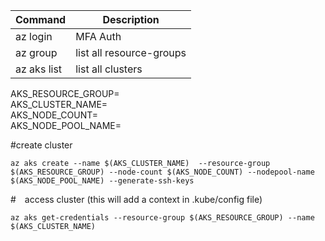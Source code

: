 

| Command | Description |
| ----------- | ----------- |
| az login | MFA Auth |
| az group | list all resource-groups |
| az aks list | list all clusters |

 
AKS_RESOURCE_GROUP= <br /> 
AKS_CLUSTER_NAME= <br /> 
AKS_NODE_COUNT= <br /> 
AKS_NODE_POOL_NAME= <br /> 

#create cluster <br>
```
az aks create --name $(AKS_CLUSTER_NAME)  --resource-group $(AKS_RESOURCE_GROUP) --node-count $(AKS_NODE_COUNT) --nodepool-name $(AKS_NODE_POOL_NAME) --generate-ssh-keys 
```

# access cluster (this will add a context in .kube/config file) <br>

```
az aks get-credentials --resource-group $(AKS_RESOURCE_GROUP) --name $(AKS_CLUSTER_NAME)
```
